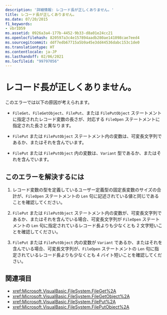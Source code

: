 ```yaml
---
description: '詳細情報: レコード長が正しくありません。'
title: レコード長が正しくありません。
ms.date: 07/20/2015
f1_keywords:
- vbrID59
ms.assetid: 0926a3a4-177b-4452-9b33-d8a01e24cc21
ms.openlocfilehash: 820597a3c4e157894aadb280ae141098cae7eed4
ms.sourcegitcommit: ddf7edb67715a5b9a45e3dd44536dabc153c1de0
ms.translationtype: HT
ms.contentlocale: ja-JP
ms.lasthandoff: 02/06/2021
ms.locfileid: "99797056"
---
```

# <a name="bad-record-length"></a>レコード長が正しくありません。

このエラーでは以下の原因が考えられます。  
  
- `FileGet`、`FileGetObject`、`FilePut`、または `FilePutObject` ステートメントに指定されたレコード変数の長さが、対応する `FileOpen` ステートメントに指定された長さと異なります。  
  
- `FilePut` または `FilePutObject` ステートメント内の変数は、可変長文字列であるか、またはそれを含んでいます。  
  
- `FilePut` または `FilePutObject` 内の変数は、`Variant` 型であるか、またはそれを含んでいます。  
  
## <a name="to-correct-this-error"></a>このエラーを解決するには  
  
1. レコード変数の型を定義しているユーザー定義型の固定長変数のサイズの合計が、`FileOpen` ステートメントの `Len` 句に記述されている値と同じであることを確認してください。  
  
2. `FilePut` または `FilePutObject` ステートメント内の変数が、可変長文字列であるか、またはそれを含んでいる場合、可変長文字列が `FileOpen` ステートメントの `Len` 句に指定されているレコード長よりも少なくとも 2 文字短いことを確認してください。  
  
3. `FilePut` または `FilePutObject` 内の変数が `Variant` であるか、またはそれを含んでいる場合、可変長文字列が、`FileOpen` ステートメントの `Len` 句に指定されているレコード長よりも少なくとも 4 バイト短いことを確認してください。  
  
## <a name="see-also"></a>関連項目

- <xref:Microsoft.VisualBasic.FileSystem.FileGet%2A>
- <xref:Microsoft.VisualBasic.FileSystem.FileGetObject%2A>
- <xref:Microsoft.VisualBasic.FileSystem.FilePut%2A>
- <xref:Microsoft.VisualBasic.FileSystem.FilePutObject%2A>
